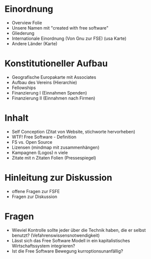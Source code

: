 
# Einordnung
* Overview Folie
* Unsere Namen mit "created with free software"
* Gliederung
* Internationale Einordnung (Von Gnu zur FSE) (usa Karte)
* Andere Länder (Karte)

# Konstitutioneller Aufbau
* Geografische Europakarte mit Associates
* Aufbau des Vereins (Hierarchie)
* Fellowships
* Finanzierung I (Einnahmen Spenden)
* Finanzierung II (Einnahmen nach Firmen)

# Inhalt
* Self Conception (Zitat von Website, stichworte hervorheben)
* WTF! Free Software - Definition
* FS vs. Open Source
* Lizensen (mindmap mit zusammenhängen)
* Kampagnen (Logos) n viele
* Zitate mit n Zitaten Folien (Pressespiegel)

# Hinleitung zur Diskussion
* offene Fragen zur FSFE
* Fragen zur Diskussion

# Fragen
* Wieviel Kontrolle sollte jeder über die Technik haben, die er selbst benutzt? (Vefahrenswissensnotwendigkeit)
* Lässt sich das Free Software Modell in ein kapitalistisches Wirtschaftssystem integrieren?
* Ist die Free Software Bewegung kurroptionsunanfällig?
